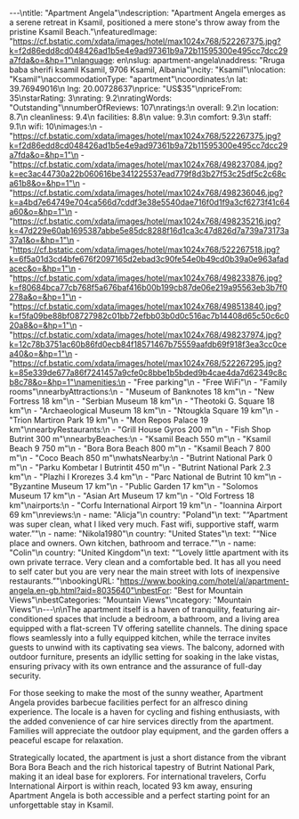 ---\ntitle: "Apartment Angela"\ndescription: "Apartment Angela emerges as a serene retreat in Ksamil, positioned a mere stone's throw away from the pristine Ksamil Beach."\nfeaturedImage: "https://cf.bstatic.com/xdata/images/hotel/max1024x768/522267375.jpg?k=f2d86edd8cd048426ad1b5e4e9ad97361b9a72b11595300e495cc7dcc29a7fda&o=&hp=1"\nlanguage: en\nslug: apartment-angela\naddress: "Rruga baba sherifi ksamil Ksamil, 9706 Ksamil, Albania"\ncity: "Ksamil"\nlocation: "Ksamil"\naccommodationType: "apartment"\ncoordinates:\n  lat: 39.76949016\n  lng: 20.00728637\nprice: "US$35"\npriceFrom: 35\nstarRating: 3\nrating: 9.2\nratingWords: "Outstanding"\nnumberOfReviews: 107\nratings:\n  overall: 9.2\n  location: 8.7\n  cleanliness: 9.4\n  facilities: 8.8\n  value: 9.3\n  comfort: 9.3\n  staff: 9.1\n  wifi: 10\nimages:\n  - "https://cf.bstatic.com/xdata/images/hotel/max1024x768/522267375.jpg?k=f2d86edd8cd048426ad1b5e4e9ad97361b9a72b11595300e495cc7dcc29a7fda&o=&hp=1"\n  - "https://cf.bstatic.com/xdata/images/hotel/max1024x768/498237084.jpg?k=ec3ac44730a22b060616be341225537ead779f8d3b27f53c25df5c2c68ca61b8&o=&hp=1"\n  - "https://cf.bstatic.com/xdata/images/hotel/max1024x768/498236046.jpg?k=a4bd7e64749e704ca566d7cddf3e38e5540dae716f0d1f9a3cf6273f41c64a60&o=&hp=1"\n  - "https://cf.bstatic.com/xdata/images/hotel/max1024x768/498235216.jpg?k=47d229e60ab1695387abbe5e85dc8288f16d1ca3c47d826d7a739a73173a37a1&o=&hp=1"\n  - "https://cf.bstatic.com/xdata/images/hotel/max1024x768/522267518.jpg?k=6f5a01d3cd4bfe676f2097165d2ebad3c90fe54e0b49cd0b39a0e963afadacec&o=&hp=1"\n  - "https://cf.bstatic.com/xdata/images/hotel/max1024x768/498233876.jpg?k=f80684bca77cb768f5a676baf416b00b199cb87de06e219a95563eb3b7f0278a&o=&hp=1"\n  - "https://cf.bstatic.com/xdata/images/hotel/max1024x768/498513840.jpg?k=f5fa09be88bf08727982c01bb72efbb03b0d0c516ac7b14408d65c50c6c020a8&o=&hp=1"\n  - "https://cf.bstatic.com/xdata/images/hotel/max1024x768/498237974.jpg?k=12c78b3751ac60b86fd0ecb84f18571467b75559aafdb69f918f3ea3cc0cea40&o=&hp=1"\n  - "https://cf.bstatic.com/xdata/images/hotel/max1024x768/522267295.jpg?k=85e339de677a86f7241457a9cfe0c8bbe1b5bded9b4cae4da7d62349c8cb8c78&o=&hp=1"\namenities:\n  - "Free parking"\n  - "Free WiFi"\n  - "Family rooms"\nnearbyAttractions:\n  - "Museum of Banknotes 18 km"\n  - "New Fortress 18 km"\n  - "Serbian Museum 18 km"\n  - "Theotoki G. Square 18 km"\n  - "Archaeological Museum 18 km"\n  - "Ntougkla Square 19 km"\n  - "Trion Martiron Park 19 km"\n  - "Mon Repos Palace 19 km"\nnearbyRestaurants:\n  - "Grill House Gyros 200 m"\n  - "Fish Shop Butrint 300 m"\nnearbyBeaches:\n  - "Ksamil Beach 550 m"\n  - "Ksamil Beach 9 750 m"\n  - "Bora Bora Beach 800 m"\n  - "Ksamil Beach 7 800 m"\n  - "Coco Beach 850 m"\nwhatsNearby:\n  - "Butrint National Park 0 m"\n  - "Parku Kombetar I Butrintit 450 m"\n  - "Butrint National Park 2.3 km"\n  - "Plazhi I Krorezes 3.4 km"\n  - "Parc National de Butrint 10 km"\n  - "Byzantine Museum 17 km"\n  - "Public Garden 17 km"\n  - "Solomos Museum 17 km"\n  - "Asian Art Museum 17 km"\n  - "Old Fortress 18 km"\nairports:\n  - "Corfu International Airport 19 km"\n  - "Ioannina Airport 69 km"\nreviews:\n  - name: "Alicja"\n    country: "Poland"\n    text: "“Apartment was super clean, what I liked very much. Fast wifi, supportive staff, warm water.”"\n  - name: "Nikola1980"\n    country: "United States"\n    text: "“Nice place and owners. Own kitchen, bathroom and terrace.”"\n  - name: "Colin"\n    country: "United Kingdom"\n    text: "“Lovely little apartment with its own private terrace. Very clean and a comfortable bed. It has all you need to self cater but you are very near the main street with lots of inexpensive restaurants.”"\nbookingURL: "https://www.booking.com/hotel/al/apartment-angela.en-gb.html?aid=8035640"\nbestFor: "Best for Mountain Views"\nbestCategories: "Mountain Views"\ncategory: "Mountain Views"\n---\n\nThe apartment itself is a haven of tranquility, featuring air-conditioned spaces that include a bedroom, a bathroom, and a living area equipped with a flat-screen TV offering satellite channels. The dining space flows seamlessly into a fully equipped kitchen, while the terrace invites guests to unwind with its captivating sea views. The balcony, adorned with outdoor furniture, presents an idyllic setting for soaking in the lake vistas, ensuring privacy with its own entrance and the assurance of full-day security.

For those seeking to make the most of the sunny weather, Apartment Angela provides barbecue facilities perfect for an alfresco dining experience. The locale is a haven for cycling and fishing enthusiasts, with the added convenience of car hire services directly from the apartment. Families will appreciate the outdoor play equipment, and the garden offers a peaceful escape for relaxation.

Strategically located, the apartment is just a short distance from the vibrant Bora Bora Beach and the rich historical tapestry of Butrint National Park, making it an ideal base for explorers. For international travelers, Corfu International Airport is within reach, located 93 km away, ensuring Apartment Angela is both accessible and a perfect starting point for an unforgettable stay in Ksamil.